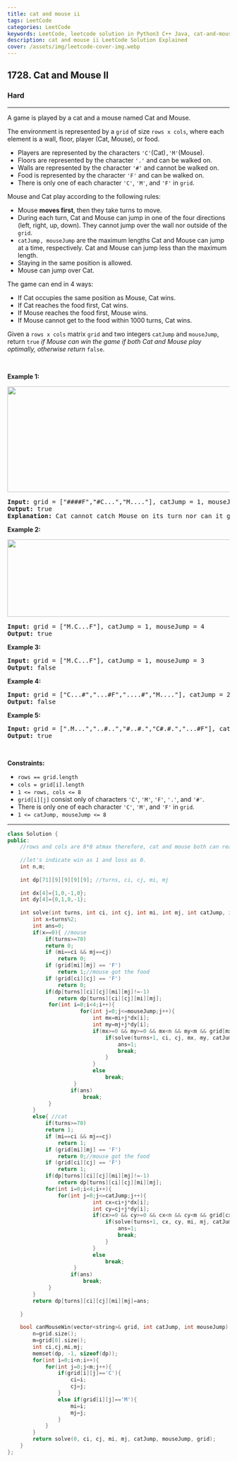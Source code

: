 ```yaml
---
title: cat and mouse ii
tags: LeetCode
categories: LeetCode
keywords: LeetCode, leetcode solution in Python3 C++ Java, cat-and-mouse-ii solution
description: cat and mouse ii LeetCode Solution Explained
cover: /assets/img/leetcode-cover-img.webp
---
```



<h2>1728. Cat and Mouse II</h2><h3>Hard</h3><hr><div><p>A game is played by a cat and a mouse named Cat and Mouse.</p>

<p>The environment is represented by a <code>grid</code> of size <code>rows x cols</code>, where each element is a wall, floor, player (Cat, Mouse), or food.</p>

<ul>
	<li>Players are represented by the characters <code>'C'</code>(Cat)<code>,'M'</code>(Mouse).</li>
	<li>Floors are represented by the character <code>'.'</code> and can be walked on.</li>
	<li>Walls are represented by the character <code>'#'</code> and cannot be walked on.</li>
	<li>Food is represented by the character <code>'F'</code> and can be walked on.</li>
	<li>There is only one of each character <code>'C'</code>, <code>'M'</code>, and <code>'F'</code> in <code>grid</code>.</li>
</ul>

<p>Mouse and Cat play according to the following rules:</p>

<ul>
	<li>Mouse <strong>moves first</strong>, then they take turns to move.</li>
	<li>During each turn, Cat and Mouse can jump in one of the four directions (left, right, up, down). They cannot jump over the wall nor outside of the <code>grid</code>.</li>
	<li><code>catJump, mouseJump</code> are the maximum lengths Cat and Mouse can jump at a time, respectively. Cat and Mouse can jump less than the maximum length.</li>
	<li>Staying in the same position is allowed.</li>
	<li>Mouse can jump over Cat.</li>
</ul>

<p>The game can end in 4 ways:</p>

<ul>
	<li>If Cat occupies the same position as Mouse, Cat wins.</li>
	<li>If Cat reaches the food first, Cat wins.</li>
	<li>If Mouse reaches the food first, Mouse wins.</li>
	<li>If Mouse cannot get to the food within 1000 turns, Cat wins.</li>
</ul>

<p>Given a <code>rows x cols</code> matrix <code>grid</code> and two integers <code>catJump</code> and <code>mouseJump</code>, return <code>true</code><em> if Mouse can win the game if both Cat and Mouse play optimally, otherwise return </em><code>false</code>.</p>

<p>&nbsp;</p>
<p><strong>Example 1:</strong></p>

<p><strong><img alt="" src="https://assets.leetcode.com/uploads/2020/09/12/sample_111_1955.png" style="width: 580px; height: 239px;"></strong></p>

<pre><strong>Input:</strong> grid = ["####F","#C...","M...."], catJump = 1, mouseJump = 2
<strong>Output:</strong> true
<strong>Explanation:</strong> Cat cannot catch Mouse on its turn nor can it get the food before Mouse.
</pre>

<p><strong>Example 2:</strong></p>

<p><img alt="" src="https://assets.leetcode.com/uploads/2020/09/12/sample_2_1955.png" style="width: 580px; height: 175px;"></p>

<pre><strong>Input:</strong> grid = ["M.C...F"], catJump = 1, mouseJump = 4
<strong>Output:</strong> true
</pre>

<p><strong>Example 3:</strong></p>

<pre><strong>Input:</strong> grid = ["M.C...F"], catJump = 1, mouseJump = 3
<strong>Output:</strong> false
</pre>

<p><strong>Example 4:</strong></p>

<pre><strong>Input:</strong> grid = ["C...#","...#F","....#","M...."], catJump = 2, mouseJump = 5
<strong>Output:</strong> false
</pre>

<p><strong>Example 5:</strong></p>

<pre><strong>Input:</strong> grid = [".M...","..#..","#..#.","C#.#.","...#F"], catJump = 3, mouseJump = 1
<strong>Output:</strong> true
</pre>

<p>&nbsp;</p>
<p><strong>Constraints:</strong></p>

<ul>
	<li><code>rows == grid.length</code></li>
	<li><code>cols = grid[i].length</code></li>
	<li><code>1 &lt;= rows, cols &lt;= 8</code></li>
	<li><code>grid[i][j]</code> consist only of characters <code>'C'</code>, <code>'M'</code>, <code>'F'</code>, <code>'.'</code>, and <code>'#'</code>.</li>
	<li>There is only one of each character <code>'C'</code>, <code>'M'</code>, and <code>'F'</code> in <code>grid</code>.</li>
	<li><code>1 &lt;= catJump, mouseJump &lt;= 8</code></li>
</ul>
</div>

---




```cpp
class Solution {
public:
    //rows and cols are 8*8 atmax therefore, cat and mouse both can reach anywhere they want in at max 64 steps even if cj,mj=1.
    
    //let's indicate win as 1 and loss as 0.
    int n,m;
    
    int dp[71][9][9][9][9]; //turns, ci, cj, mi, mj
    
    int dx[4]={1,0,-1,0};
    int dy[4]={0,1,0,-1};
    
    int solve(int turns, int ci, int cj, int mi, int mj, int catJump, int mouseJump, vector<string>& grid){
        int x=turns%2;
        int ans=0;
        if(x==0){ //mouse
            if(turns>=70)
            return 0;
            if (mi==ci && mj==cj) 
                return 0;
            if (grid[mi][mj] == 'F') 
                return 1;//mouse got the food
            if (grid[ci][cj] == 'F') 
                return 0; 
            if(dp[turns][ci][cj][mi][mj]!=-1)
                return dp[turns][ci][cj][mi][mj];
             for(int i=0;i<4;i++){
                       for(int j=0;j<=mouseJump;j++){
                           int mx=mi+j*dx[i];
                           int my=mj+j*dy[i];
                           if(mx>=0 && my>=0 && mx<n && my<m && grid[mx][my]!='#'){
                               if(solve(turns+1, ci, cj, mx, my, catJump, mouseJump, grid)==0){
                                   ans=1;
                                   break;
                               }
                           }
                           else
                               break;
                     }
                    if(ans)
                        break;
             }
        }
        else{ //cat
            if(turns>=70)
            return 1;
            if (mi==ci && mj==cj) 
                return 1;
            if (grid[mi][mj] == 'F') 
                return 0;//mouse got the food
            if (grid[ci][cj] == 'F') 
                return 1; 
            if(dp[turns][ci][cj][mi][mj]!=-1)
                return dp[turns][ci][cj][mi][mj];
            for(int i=0;i<4;i++){
                for(int j=0;j<=catJump;j++){
                           int cx=ci+j*dx[i];
                           int cy=cj+j*dy[i];
                           if(cx>=0 && cy>=0 && cx<n && cy<m && grid[cx][cy]!='#'){
                               if(solve(turns+1, cx, cy, mi, mj, catJump, mouseJump, grid)==0){
                                   ans=1;
                                   break;
                               }
                           }
                           else
                               break;
                     }
                    if(ans)
                        break;
             }
        }
        return dp[turns][ci][cj][mi][mj]=ans;
        
    }
    
    bool canMouseWin(vector<string>& grid, int catJump, int mouseJump) {
        n=grid.size();
        m=grid[0].size();
        int ci,cj,mi,mj;
        memset(dp, -1, sizeof(dp));
        for(int i=0;i<n;i++){
            for(int j=0;j<m;j++){
                if(grid[i][j]=='C'){
                    ci=i;
                    cj=j;
                }
                else if(grid[i][j]=='M'){
                    mi=i;
                    mj=j;
                }
            }
        }
        return solve(0, ci, cj, mi, mj, catJump, mouseJump, grid);
    }
};
```
